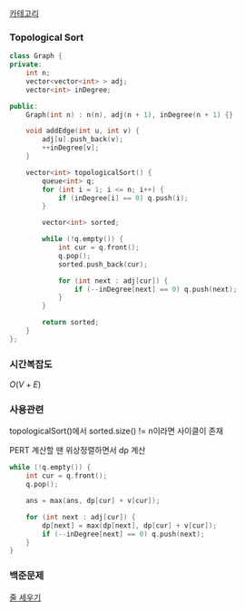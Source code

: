 [카테고리](/README.md)
### Topological Sort
```cpp
class Graph {
private:
    int n;
    vector<vector<int> > adj;
    vector<int> inDegree;

public:
    Graph(int n) : n(n), adj(n + 1), inDegree(n + 1) {}

    void addEdge(int u, int v) {
        adj[u].push_back(v);
        ++inDegree[v];
    }

    vector<int> topologicalSort() {
        queue<int> q;
        for (int i = 1; i <= n; i++) {
            if (inDegree[i] == 0) q.push(i);
        }

        vector<int> sorted;

        while (!q.empty()) {
            int cur = q.front();
            q.pop();
            sorted.push_back(cur);

            for (int next : adj[cur]) {
                if (--inDegree[next] == 0) q.push(next);
            }
        }

        return sorted;
    }
};
```
### 시간복잡도 
$O(V + E)$

### 사용관련
topologicalSort()에서 sorted.size() != n이라면 사이클이 존재

PERT 계산할 땐 위상정렬하면서 dp 계산   
```cpp
while (!q.empty()) {
    int cur = q.front();
    q.pop();

    ans = max(ans, dp[cur] + v[cur]);

    for (int next : adj[cur]) {
        dp[next] = max(dp[next], dp[cur] + v[cur]);
        if (--inDegree[next] == 0) q.push(next);
    }
}
```

### 백준문제
[줄 세우기](https://www.acmicpc.net/problem/2252)